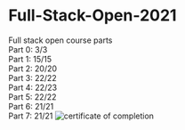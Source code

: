 # Full-Stack-Open-2021
Full stack open course parts
</br>
Part 0:
3/3 
</br>
Part 1: 15/15
</br>
Part 2: 20/20
</br>
Part 3: 22/22
</br>
Part 4: 22/23
</br>
Part 5: 22/22
</br>
Part 6: 21/21
</br>
Part 7: 21/21
![certificate of completion](https://studies.cs.helsinki.fi/stats/api/certificate/fullstackopen/en/2111f3f7b7f05ccd55ea4684c87cf3e0)

